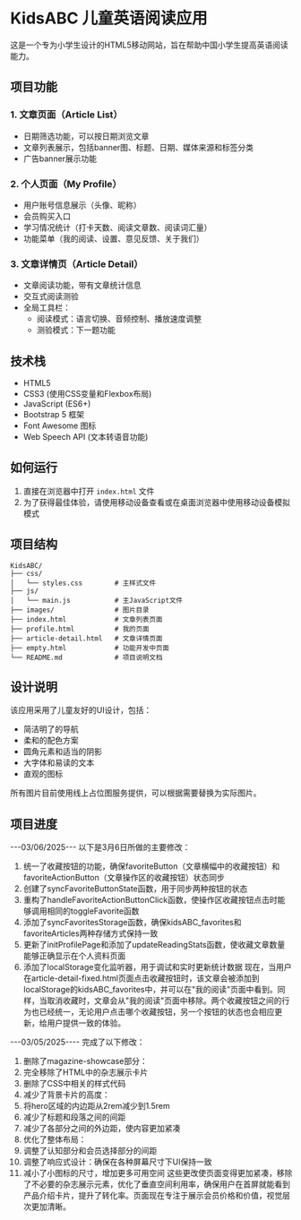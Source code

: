 # KidsABC 儿童英语阅读应用

这是一个专为小学生设计的HTML5移动网站，旨在帮助中国小学生提高英语阅读能力。

## 项目功能

### 1. 文章页面（Article List）
- 日期筛选功能，可以按日期浏览文章
- 文章列表展示，包括banner图、标题、日期、媒体来源和标签分类
- 广告banner展示功能

### 2. 个人页面（My Profile）
- 用户账号信息展示（头像、昵称）
- 会员购买入口
- 学习情况统计（打卡天数、阅读文章数、阅读词汇量）
- 功能菜单（我的阅读、设置、意见反馈、关于我们）

### 3. 文章详情页（Article Detail）
- 文章阅读功能，带有文章统计信息
- 交互式阅读测验
- 全局工具栏：
  - 阅读模式：语言切换、音频控制、播放速度调整
  - 测验模式：下一题功能

## 技术栈

- HTML5
- CSS3 (使用CSS变量和Flexbox布局)
- JavaScript (ES6+)
- Bootstrap 5 框架
- Font Awesome 图标
- Web Speech API (文本转语音功能)

## 如何运行

1. 直接在浏览器中打开 `index.html` 文件
2. 为了获得最佳体验，请使用移动设备查看或在桌面浏览器中使用移动设备模拟模式

## 项目结构

```
KidsABC/
├── css/
│   └── styles.css        # 主样式文件
├── js/
│   └── main.js           # 主JavaScript文件
├── images/               # 图片目录
├── index.html            # 文章列表页面
├── profile.html          # 我的页面
├── article-detail.html   # 文章详情页面
├── empty.html            # 功能开发中页面
└── README.md             # 项目说明文档
```

## 设计说明

该应用采用了儿童友好的UI设计，包括：
- 简洁明了的导航
- 柔和的配色方案
- 圆角元素和适当的阴影
- 大字体和易读的文本
- 直观的图标

所有图片目前使用线上占位图服务提供，可以根据需要替换为实际图片。

## 项目进度
---03/06/2025---
以下是3月6日所做的主要修改：
  1. 统一了收藏按钮的功能，确保favoriteButton（文章横幅中的收藏按钮）和favoriteActionButton（文章操作区的收藏按钮）状态同步
  2. 创建了syncFavoriteButtonState函数，用于同步两种按钮的状态
  3. 重构了handleFavoriteActionButtonClick函数，使操作区收藏按钮点击时能够调用相同的toggleFavorite函数
  4. 添加了syncFavoritesStorage函数，确保kidsABC_favorites和favoriteArticles两种存储方式保持一致
  5. 更新了initProfilePage和添加了updateReadingStats函数，使收藏文章数量能够正确显示在个人资料页面
  6. 添加了localStorage变化监听器，用于调试和实时更新统计数据
现在，当用户在article-detail-fixed.html页面点击收藏按钮时，该文章会被添加到localStorage的kidsABC_favorites中，并可以在"我的阅读"页面中看到。同样，当取消收藏时，文章会从"我的阅读"页面中移除。两个收藏按钮之间的行为也已经统一，无论用户点击哪个收藏按钮，另一个按钮的状态也会相应更新，给用户提供一致的体验。

---03/05/2025----
完成了以下修改：
1. 删除了magazine-showcase部分：
2. 完全移除了HTML中的杂志展示卡片
3. 删除了CSS中相关的样式代码
4. 减少了背景卡片的高度：
5. 将hero区域的内边距从2rem减少到1.5rem
6. 减少了标题和段落之间的间距
7. 减少了各部分之间的外边距，使内容更加紧凑
8. 优化了整体布局：
9. 调整了认知部分和会员选择部分的间距
10. 调整了响应式设计：确保在各种屏幕尺寸下UI保持一致
11. 减小了小图标的尺寸，增加更多可用空间
这些更改使页面变得更加紧凑，移除了不必要的杂志展示元素，优化了垂直空间利用率，确保用户在首屏就能看到产品介绍卡片，提升了转化率。页面现在专注于展示会员价格和价值，视觉层次更加清晰。
